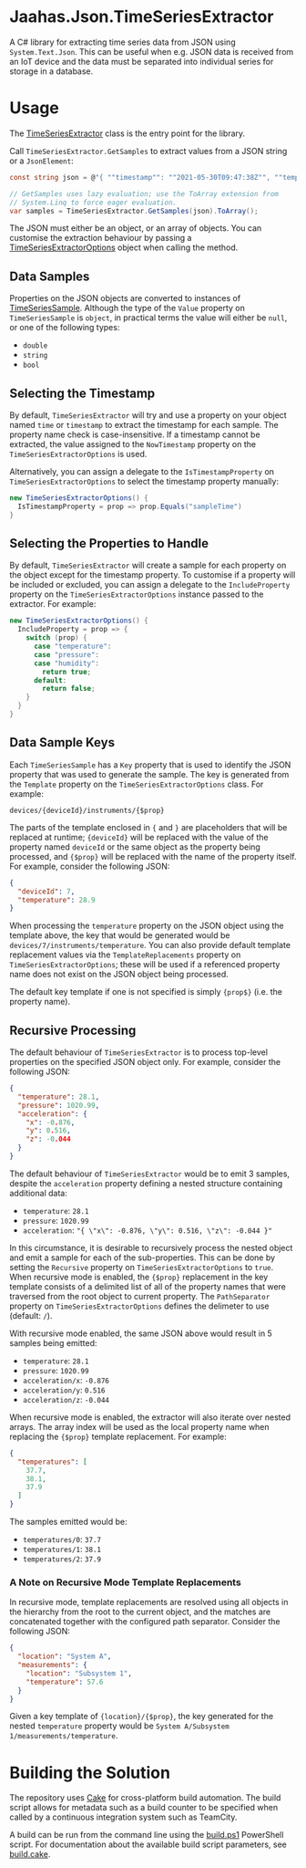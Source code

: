 # Jaahas.Json.TimeSeriesExtractor

A C# library for extracting time series data from JSON using `System.Text.Json`. This can be useful when e.g. JSON data is received from an IoT device and the data must be separated into individual series for storage in a database.


# Usage

The [TimeSeriesExtractor](/src/JsonTimeSeriesExtractor/TimeSeriesExtractor.cs) class is the entry point for the library.

Call `TimeSeriesExtractor.GetSamples` to extract values from a JSON string or a `JsonElement`: 

```csharp
const string json = @"{ ""timestamp"": ""2021-05-30T09:47:38Z"", ""temperature"": 24.7, ""pressure"": 1021.3, ""humidity"": 33.76 }";

// GetSamples uses lazy evaluation; use the ToArray extension from 
// System.Linq to force eager evaluation.
var samples = TimeSeriesExtractor.GetSamples(json).ToArray();
```

The JSON must either be an object, or an array of objects. You can customise the extraction behaviour by passing a [TimeSeriesExtractorOptions](/src/JsonTimeSeriesExtractor/TimeSeriesExtractorOptions.cs) object when calling the method.


## Data Samples

Properties on the JSON objects are converted to instances of [TimeSeriesSample](/src/JsonTimeSeriesExtractor/TimeSeriesSample.cs). Although the type of the `Value` property on `TimeSeriesSample` is `object`, in practical terms the value will either be `null`, or one of the following types:

- `double`
- `string`
- `bool`


## Selecting the Timestamp

By default, `TimeSeriesExtractor` will try and use a property on your object named `time` or `timestamp` to extract the timestamp for each sample. The property name check is case-insensitive. If a timestamp cannot be extracted, the value assigned to the `NowTimestamp` property on the `TimeSeriesExtractorOptions` is used.

Alternatively, you can assign a delegate to the `IsTimestampProperty` on `TimeSeriesExtractorOptions` to select the timestamp property manually:

```csharp
new TimeSeriesExtractorOptions() {
  IsTimestampProperty = prop => prop.Equals("sampleTime")
}
```


## Selecting the Properties to Handle

By default, `TimeSeriesExtractor` will create a sample for each property on the object except for the timestamp property. To customise if a property will be included or excluded, you can assign a delegate to the `IncludeProperty` property on the `TimeSeriesExtractorOptions` instance passed to the extractor. For example:

```csharp
new TimeSeriesExtractorOptions() {
  IncludeProperty = prop => {
    switch (prop) {
      case "temperature":
      case "pressure":
      case "humidity":
        return true;
      default:
        return false;
    }
  }
}
```


## Data Sample Keys

Each `TimeSeriesSample` has a `Key` property that is used to identify the JSON property that was used to generate the sample. The key is generated from the `Template` property on the `TimeSeriesExtractorOptions` class. For example:

```
devices/{deviceId}/instruments/{$prop}
```

The parts of the template enclosed in `{` and `}` are placeholders that will be replaced at runtime; `{deviceId}` will be replaced with the value of the property named `deviceId` or the same object as the property being processed, and `{$prop}` will be replaced with the name of the property itself. For example, consider the following JSON:

```json
{
  "deviceId": 7,
  "temperature": 28.9
}
```

When processing the `temperature` property on the JSON object using the template above, the key that would be generated would be `devices/7/instruments/temperature`. You can also provide default template replacement values via the `TemplateReplacements` property on `TimeSeriesExtractorOptions`; these will be used if a referenced property name does not exist on the JSON object being processed.

The default key template if one is not specified is simply `{prop$}` (i.e. the property name).


## Recursive Processing

The default behaviour of `TimeSeriesExtractor` is to process top-level properties on the specified JSON object only. For example, consider the following JSON:

```json
{
  "temperature": 28.1,
  "pressure": 1020.99,
  "acceleration": {
    "x": -0.876,
    "y": 0.516,
    "z": -0.044
  }
}
```

The default behaviour of `TimeSeriesExtractor` would be to emit 3 samples, despite the `acceleration` property defining a nested structure containing additional data:

- `temperature`: `28.1`
- `pressure`: `1020.99`
- `acceleration`: `"{ \"x\": -0.876, \"y\": 0.516, \"z\": -0.044 }"`

In this circumstance, it is desirable to recursively process the nested object and emit a sample for each of the sub-properties. This can be done by setting the `Recursive` property on `TimeSeriesExtractorOptions` to `true`. When recursive mode is enabled, the `{$prop}` replacement in the key template consists of a delimited list of all of the property names that were traversed from the root object to current property. The `PathSeparator` property on `TimeSeriesExtractorOptions` defines the delimeter to use (default: `/`).

With recursive mode enabled, the same JSON above would result in 5 samples being emitted:

- `temperature`: `28.1`
- `pressure`: `1020.99`
- `acceleration/x`: `-0.876`
- `acceleration/y`: `0.516`
- `acceleration/z`: `-0.044`

When recursive mode is enabled, the extractor will also iterate over nested arrays. The array index will be used as the local property name when replacing the `{$prop}` template replacement. For example:

```json
{
  "temperatures": [
    37.7,
    38.1,
    37.9
  ]
}
```

The samples emitted would be:

- `temperatures/0`: `37.7`
- `temperatures/1`: `38.1`
- `temperatures/2`: `37.9`


### A Note on Recursive Mode Template Replacements

In recursive mode, template replacements are resolved using all objects in the hierarchy from the root to the current object, and the matches are concatenated together with the configured path separator. Consider the following JSON:

```json
{
  "location": "System A",
  "measurements": {
    "location": "Subsystem 1",
    "temperature": 57.6
  }
}
```

Given a key template of `{location}/{$prop}`, the key generated for the nested `temperature` property would be `System A/Subsystem 1/measurements/temperature`.


# Building the Solution

The repository uses [Cake](https://cakebuild.net/) for cross-platform build automation. The build script allows for metadata such as a build counter to be specified when called by a continuous integration system such as TeamCity.

A build can be run from the command line using the [build.ps1](/build.ps1) PowerShell script. For documentation about the available build script parameters, see [build.cake](/build.cake).
